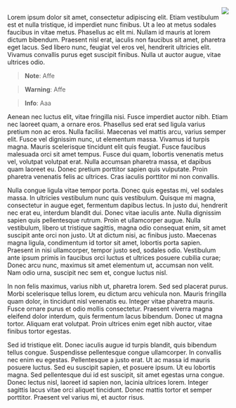 <img align="right" src="https://github.com/cerus/cerus/blob/master/rick.gif">

Lorem ipsum dolor sit amet, consectetur adipiscing elit. Etiam vestibulum est et nulla tristique, id imperdiet nunc finibus. Ut a leo at metus sodales faucibus in vitae metus. Phasellus ac elit mi. Nullam id mauris at lorem dictum bibendum. Praesent nisl erat, iaculis non faucibus sit amet, pharetra eget lacus. Sed libero nunc, feugiat vel eros vel, hendrerit ultricies elit. Vivamus convallis purus eget suscipit finibus. Nulla ut auctor augue, vitae ultrices odio.

> **Note**: Affe

> **Warning**: Affe

> **Info**: Aaa

Aenean nec luctus elit, vitae fringilla nisi. Fusce imperdiet auctor nibh. Etiam nec laoreet quam, a ornare eros. Phasellus sed erat sed ligula varius pretium non ac eros. Nulla facilisi. Maecenas vel mattis arcu, varius semper elit. Fusce vel dignissim nunc, ut elementum massa. Vivamus id turpis magna. Mauris scelerisque tincidunt elit quis feugiat. Fusce faucibus malesuada orci sit amet tempus. Fusce dui quam, lobortis venenatis metus vel, volutpat volutpat erat. Nulla accumsan pharetra massa, et dapibus quam laoreet eu. Donec pretium porttitor sapien quis vulputate. Proin pharetra venenatis felis ac ultrices. Cras iaculis porttitor mi non convallis.

Nulla congue ligula vitae tempor porta. Donec quis egestas mi, vel sodales massa. In ultricies vestibulum nunc quis vestibulum. Quisque mi magna, consectetur in augue eget, fermentum dapibus lectus. In justo dui, hendrerit nec erat eu, interdum blandit dui. Donec vitae iaculis ante. Nulla dignissim sapien quis pellentesque rutrum. Proin et ullamcorper augue. Nulla vestibulum, libero ut tristique sagittis, magna odio consequat enim, sit amet suscipit ante orci non justo. Ut at dictum nisi, ac finibus justo. Maecenas magna ligula, condimentum id tortor sit amet, lobortis porta sapien. Praesent in nisi ullamcorper, tempor justo sed, sodales odio. Vestibulum ante ipsum primis in faucibus orci luctus et ultrices posuere cubilia curae; Donec arcu nunc, maximus sit amet elementum ut, accumsan non velit. Nam odio urna, suscipit nec sem et, congue luctus nisl.

In non felis maximus, varius nibh ut, pharetra lorem. Sed sed placerat purus. Morbi scelerisque tellus lorem, eu dictum arcu vehicula non. Mauris fringilla quam dolor, in tincidunt nisl venenatis eu. Integer vitae pharetra mauris. Fusce ornare purus et odio mollis consectetur. Praesent viverra magna eleifend dolor interdum, quis fermentum lacus bibendum. Donec ut magna tortor. Aliquam erat volutpat. Proin ultrices enim eget nibh auctor, vitae finibus tortor egestas.

Sed id tristique elit. Donec iaculis augue id turpis blandit, quis bibendum tellus congue. Suspendisse pellentesque congue ullamcorper. In convallis nec enim eu egestas. Pellentesque a justo erat. Ut ac massa id mauris posuere luctus. Sed eu suscipit sapien, et posuere ipsum. Ut eu lobortis magna. Sed pellentesque dui id est suscipit, sit amet egestas urna congue. Donec lectus nisl, laoreet id sapien non, lacinia ultrices lorem. Integer sagittis lacus vitae orci aliquet tincidunt. Donec mattis tortor et semper porttitor. Praesent vel varius mi, et auctor risus.
